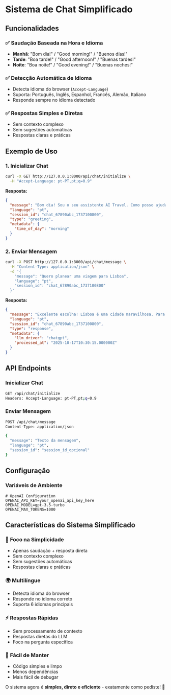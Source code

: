 # Sistema de Chat Simplificado

## Funcionalidades

### ✅ **Saudação Baseada na Hora e Idioma**
- **Manhã**: "Bom dia!" / "Good morning!" / "Buenos días!"
- **Tarde**: "Boa tarde!" / "Good afternoon!" / "Buenas tardes!"
- **Noite**: "Boa noite!" / "Good evening!" / "Buenas noches!"

### ✅ **Detecção Automática de Idioma**
- Detecta idioma do browser (`Accept-Language`)
- Suporta: Português, Inglês, Espanhol, Francês, Alemão, Italiano
- Responde sempre no idioma detectado

### ✅ **Respostas Simples e Diretas**
- Sem contexto complexo
- Sem sugestões automáticas
- Respostas claras e práticas

## Exemplo de Uso

### 1. Inicializar Chat

```bash
curl -X GET http://127.0.0.1:8000/api/chat/initialize \
  -H "Accept-Language: pt-PT,pt;q=0.9"
```

**Resposta:**
```json
{
  "message": "Bom dia! Sou o seu assistente AI Travel. Como posso ajudar você hoje?",
  "language": "pt",
  "session_id": "chat_67890abc_1737100800",
  "type": "greeting",
  "metadata": {
    "time_of_day": "morning"
  }
}
```

### 2. Enviar Mensagem

```bash
curl -X POST http://127.0.0.1:8000/api/chat/message \
  -H "Content-Type: application/json" \
  -d '{
    "message": "Quero planear uma viagem para Lisboa",
    "language": "pt",
    "session_id": "chat_67890abc_1737100800"
  }'
```

**Resposta:**
```json
{
  "message": "Excelente escolha! Lisboa é uma cidade maravilhosa. Para te ajudar melhor com o planeamento da tua viagem, preciso de algumas informações:\n\n• Quando planeias viajar?\n• Quantas pessoas vão?\n• Qual o teu orçamento aproximado?\n• Que tipo de experiências procuras (culturais, gastronómicas, aventura)?\n\nCom estas informações posso dar-te recomendações mais específicas.",
  "language": "pt",
  "session_id": "chat_67890abc_1737100800",
  "type": "response",
  "metadata": {
    "llm_driver": "chatgpt",
    "processed_at": "2025-10-17T10:30:15.000000Z"
  }
}
```

## API Endpoints

### Inicializar Chat
```bash
GET /api/chat/initialize
Headers: Accept-Language: pt-PT,pt;q=0.9
```

### Enviar Mensagem
```bash
POST /api/chat/message
Content-Type: application/json

{
  "message": "Texto da mensagem",
  "language": "pt",
  "session_id": "session_id_opcional"
}
```

## Configuração

### Variáveis de Ambiente
```env
# OpenAI Configuration
OPENAI_API_KEY=your_openai_api_key_here
OPENAI_MODEL=gpt-3.5-turbo
OPENAI_MAX_TOKENS=1000
```

## Características do Sistema Simplificado

### 🎯 **Foco na Simplicidade**
- Apenas saudação + resposta direta
- Sem contexto complexo
- Sem sugestões automáticas
- Respostas claras e práticas

### 🌍 **Multilíngue**
- Detecta idioma do browser
- Responde no idioma correto
- Suporta 6 idiomas principais

### ⚡ **Respostas Rápidas**
- Sem processamento de contexto
- Respostas diretas do LLM
- Foco na pergunta específica

### 🔧 **Fácil de Manter**
- Código simples e limpo
- Menos dependências
- Mais fácil de debugar

O sistema agora é **simples, direto e eficiente** - exatamente como pediste! 🚀
